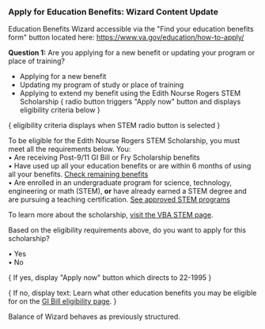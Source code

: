 ### Apply for Education Benefits: Wizard Content Update ###

Education Benefits Wizard accessible via the "Find your education benefits form" button located here: https://www.va.gov/education/how-to-apply/


**Question 1:** Are you applying for a new benefit or updating your program or place of training?
* Applying for a new benefit	
* Updating my program of study or place of training
* Applying to extend my benefit using the Edith Nourse Rogers STEM Scholarship { radio button triggers "Apply now" button and displays eligibility criteria below }

{ eligibility criteria displays when STEM radio button is selected }

To be eligible for the Edith Nourse Rogers STEM Scholarship, you must meet all the requirements below. You:   
•	Are receiving Post-9/11 GI Bill or Fry Scholarship benefits <br>
•	Have used up all your education benefits or are within 6 months of using all your benefits. [Check remaining benefits](https://www.va.gov/education/gi-bill/post-9-11/ch-33-benefit/)  <br>
•	Are enrolled in an undergraduate program for science, technology, engineering or math (STEM), **or** have already earned a STEM degree and are pursuing a teaching certification. [See approved STEM programs](https://benefits.va.gov/gibill/docs/fgib/STEM_Program_List.pdf)  
    

To learn more about the scholarship, [visit the VBA STEM page](https://benefits.va.gov/gibill/fgib/stem.asp).


Based on the eligibility requirements above, do you want to apply for this scholarship? 

•	Yes    
•	No   

{ If yes, display "Apply now" button which directs to 22-1995 }

{ If no, display text: Learn what other education benefits you may be eligible for on the [GI Bill eligibility page]( https://www.va.gov/education/eligibility/). }

Balance of Wizard behaves as previously structured. 


